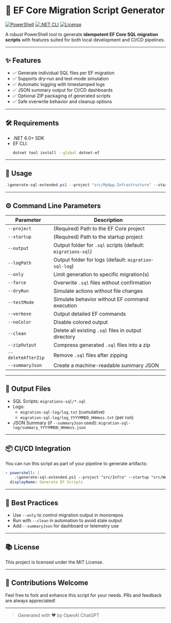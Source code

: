 
# 🚀 EF Core Migration Script Generator

[![PowerShell](https://img.shields.io/badge/PowerShell-v5.1+-blue)](https://docs.microsoft.com/powershell/)
[![.NET CLI](https://img.shields.io/badge/.NET-6+-blueviolet)](https://dotnet.microsoft.com/)
[![License](https://img.shields.io/badge/license-MIT-green)](LICENSE)

A robust PowerShell tool to generate **idempotent EF Core SQL migration scripts** with features suited for both local development and CI/CD pipelines.

---

## ✨ Features

- ✅ Generate individual SQL files per EF migration
- ✅ Supports dry-run and test-mode simulation
- ✅ Automatic logging with timestamped logs
- ✅ JSON summary output for CI/CD dashboards
- ✅ Optional ZIP packaging of generated scripts
- ✅ Safe overwrite behavior and cleanup options

---

## 🛠 Requirements

- .NET 6.0+ SDK
- EF CLI:
  ```bash
  dotnet tool install --global dotnet-ef
  ```

---

## 🧾 Usage

```powershell
.\generate-sql-extended.ps1 --project "src/MyApp.Infrastructure" --startup "src/MyApp.Web"
```

---

## ⚙️ Command Line Parameters

| Parameter        | Description |
|------------------|-------------|
| `--project`       | (Required) Path to the EF Core project |
| `--startup`       | (Required) Path to the startup project |
| `--output`        | Output folder for `.sql` scripts (default: `migrations-sql`) |
| `--logPath`       | Output folder for logs (default: `migration-sql-log`) |
| `--only`          | Limit generation to specific migration(s) |
| `--force`         | Overwrite `.sql` files without confirmation |
| `--dryRun`        | Simulate actions without file changes |
| `--testMode`      | Simulate behavior without EF command execution |
| `--verbose`       | Output detailed EF commands |
| `--noColor`       | Disable colored output |
| `--clean`         | Delete all existing `.sql` files in output directory |
| `--zipOutput`     | Compress generated `.sql` files into a zip |
| `--deleteAfterZip`| Remove `.sql` files after zipping |
| `--summaryJson`   | Create a machine-readable summary JSON |

---

## 📁 Output Files

- SQL Scripts: `migrations-sql/*.sql`
- Logs:
  - `migration-sql-log/log.txt` (cumulative)
  - `migration-sql-log/log_YYYYMMDD_HHmmss.txt` (per run)
- JSON Summary (if `--summaryJson` used): `migration-sql-log/summary_YYYYMMDD_HHmmss.json`

---

## 📦 CI/CD Integration

You can run this script as part of your pipeline to generate artifacts:

```yaml
- powershell: |
    .\generate-sql-extended.ps1 --project "src/Infra" --startup "src/Web" --force --zipOutput --summaryJson
  displayName: Generate EF Scripts
```

---

## 🧠 Best Practices

- Use `--only` to control migration output in monorepos
- Run with `--clean` in automation to avoid stale output
- Add `--summaryJson` for dashboard or telemetry use

---

## 📚 License

This project is licensed under the MIT License.

---

## 🙌 Contributions Welcome

Feel free to fork and enhance this script for your needs. PRs and feedback are always appreciated!

---

> Generated with ❤️ by OpenAI ChatGPT
